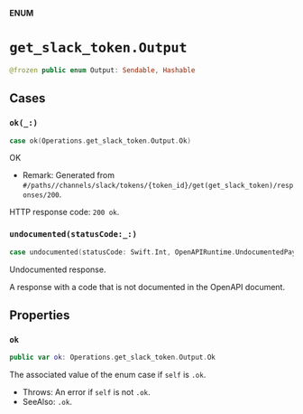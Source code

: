 **ENUM**

# `get_slack_token.Output`

```swift
@frozen public enum Output: Sendable, Hashable
```

## Cases
### `ok(_:)`

```swift
case ok(Operations.get_slack_token.Output.Ok)
```

OK

- Remark: Generated from `#/paths//channels/slack/tokens/{token_id}/get(get_slack_token)/responses/200`.

HTTP response code: `200 ok`.

### `undocumented(statusCode:_:)`

```swift
case undocumented(statusCode: Swift.Int, OpenAPIRuntime.UndocumentedPayload)
```

Undocumented response.

A response with a code that is not documented in the OpenAPI document.

## Properties
### `ok`

```swift
public var ok: Operations.get_slack_token.Output.Ok
```

The associated value of the enum case if `self` is `.ok`.

- Throws: An error if `self` is not `.ok`.
- SeeAlso: `.ok`.
